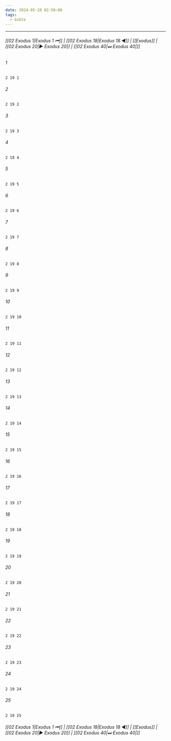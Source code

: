 ```yaml
---
date: 2024-05-28 02:50:08
tags:
  - bible
---
```

___

###### [[02 Exodus 1|Exodus 1 ⏮]] | [[02 Exodus 18|Exodus 18 ◀]] | [[Exodus]] | [[02 Exodus 20|▶ Exodus 20]] | [[02 Exodus 40|⏭ Exodus 40|]]

###### 1
``` verse
2 19 1 
```
###### 2
``` verse
2 19 2 
```
###### 3
``` verse
2 19 3 
```
###### 4
``` verse
2 19 4 
```
###### 5
``` verse
2 19 5 
```
###### 6
``` verse
2 19 6 
```
###### 7
``` verse
2 19 7 
```
###### 8
``` verse
2 19 8 
```
###### 9
``` verse
2 19 9 
```
###### 10
``` verse
2 19 10 
```
###### 11
``` verse
2 19 11 
```
###### 12
``` verse
2 19 12 
```
###### 13
``` verse
2 19 13 
```
###### 14
``` verse
2 19 14 
```
###### 15
``` verse
2 19 15 
```
###### 16
``` verse
2 19 16 
```
###### 17
``` verse
2 19 17 
```
###### 18
``` verse
2 19 18 
```
###### 19
``` verse
2 19 19 
```
###### 20
``` verse
2 19 20 
```
###### 21
``` verse
2 19 21 
```
###### 22
``` verse
2 19 22 
```
###### 23
``` verse
2 19 23 
```
###### 24
``` verse
2 19 24 
```
###### 25
``` verse
2 19 25 
```

###### [[02 Exodus 1|Exodus 1 ⏮]] | [[02 Exodus 18|Exodus 18 ◀]] | [[Exodus]] | [[02 Exodus 20|▶ Exodus 20]] | [[02 Exodus 40|⏭ Exodus 40|]]

